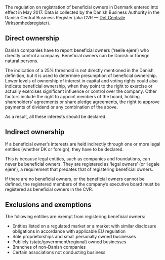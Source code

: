 The regulation on registration of beneficial owners in Denmark entered into
effect in May 2017. Data is collected by the Danish Business Authority in the
Danish Central Business Register (aka CVR —
[Det Centrale Virksomhedsregister](https://datacvr.virk.dk/artikel/system-til-system-adgang-til-cvr-data)).

## Direct ownership

Danish companies have to report beneficial owners (‘reelle ejere’) who directly
control a company. Beneficial owners can be Danish or foreign natural persons.

The indication of a 25% threshold is not directly mentioned in the Danish
definition, but it is used to determine presumption of beneficial ownership. Lower
levels of ownership of interest in capital and voting rights could also indicate
beneficial ownership, when they point to the right to exercise or actually
exercises significant influence or control over the company. Other factors include
the right to appoint members of the board, holding shareholders’ agreements or
share pledge agreements, the right to approve payments of dividend or any
combination of the above.

As a result, all these interests should be declared.

## Indirect ownership

If a beneficial owner’s interests are held indirectly through one or more legal
entities (whether DK or foreign), they have to be declared.

This is because legal entities, such as companies and foundations, can never be
beneficial owners. They are registered as ‘legal owners’ (or ‘legale ejere’), a
requirement that predates that of registering beneficial owners.

If there are no beneficial owners, or the beneficial owners cannot be defined, the
registered members of the company’s executive board must be registered as
beneficial owners in the CVR.

## Exclusions and exemptions

The following entities are exempt from registering beneficial owners:

- Entities listed on a regulated market or a market with similar disclosure
  obligations in accordance with applicable EU regulation
- Sole proprietorships and small personally owned businesses
- Publicly (state/government/regional) owned businesses
- Branches of non-Danish companies
- Certain associations not conducting business
